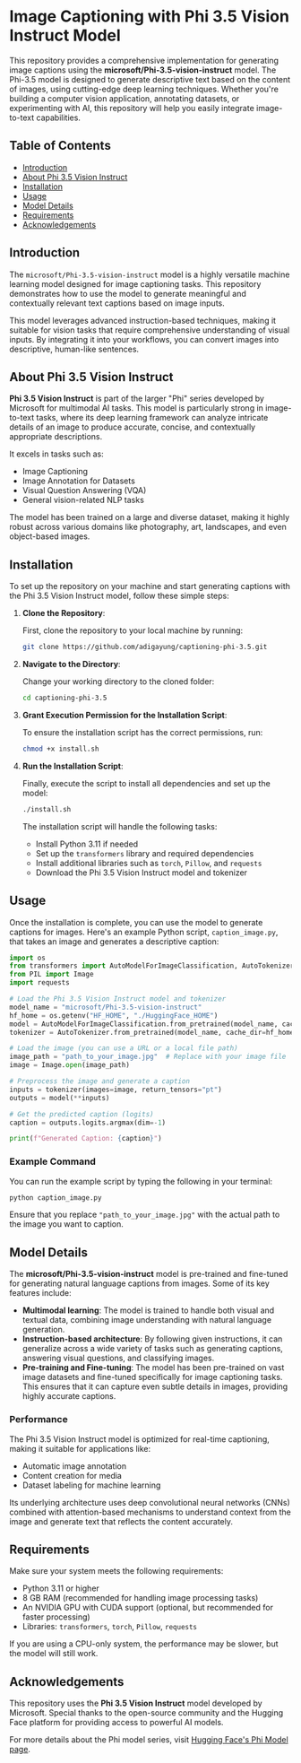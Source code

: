 
# Image Captioning with Phi 3.5 Vision Instruct Model

This repository provides a comprehensive implementation for generating image captions using the **microsoft/Phi-3.5-vision-instruct** model. The Phi-3.5 model is designed to generate descriptive text based on the content of images, using cutting-edge deep learning techniques. Whether you're building a computer vision application, annotating datasets, or experimenting with AI, this repository will help you easily integrate image-to-text capabilities.

## Table of Contents

- [Introduction](#introduction)
- [About Phi 3.5 Vision Instruct](#about-phi-35-vision-instruct)
- [Installation](#installation)
- [Usage](#usage)
- [Model Details](#model-details)
- [Requirements](#requirements)
- [Acknowledgements](#acknowledgements)

## Introduction

The `microsoft/Phi-3.5-vision-instruct` model is a highly versatile machine learning model designed for image captioning tasks. This repository demonstrates how to use the model to generate meaningful and contextually relevant text captions based on image inputs.

This model leverages advanced instruction-based techniques, making it suitable for vision tasks that require comprehensive understanding of visual inputs. By integrating it into your workflows, you can convert images into descriptive, human-like sentences.

## About Phi 3.5 Vision Instruct

**Phi 3.5 Vision Instruct** is part of the larger "Phi" series developed by Microsoft for multimodal AI tasks. This model is particularly strong in image-to-text tasks, where its deep learning framework can analyze intricate details of an image to produce accurate, concise, and contextually appropriate descriptions.

It excels in tasks such as:
- Image Captioning
- Image Annotation for Datasets
- Visual Question Answering (VQA)
- General vision-related NLP tasks

The model has been trained on a large and diverse dataset, making it highly robust across various domains like photography, art, landscapes, and even object-based images.

## Installation

To set up the repository on your machine and start generating captions with the Phi 3.5 Vision Instruct model, follow these simple steps:

1. **Clone the Repository**:
   
   First, clone the repository to your local machine by running:

   ```bash
   git clone https://github.com/adigayung/captioning-phi-3.5.git
   ```

2. **Navigate to the Directory**:
   
   Change your working directory to the cloned folder:

   ```bash
   cd captioning-phi-3.5
   ```

3. **Grant Execution Permission for the Installation Script**:

   To ensure the installation script has the correct permissions, run:

   ```bash
   chmod +x install.sh
   ```

4. **Run the Installation Script**:

   Finally, execute the script to install all dependencies and set up the model:

   ```bash
   ./install.sh
   ```

   The installation script will handle the following tasks:
   - Install Python 3.11 if needed
   - Set up the `transformers` library and required dependencies
   - Install additional libraries such as `torch`, `Pillow`, and `requests`
   - Download the Phi 3.5 Vision Instruct model and tokenizer

## Usage

Once the installation is complete, you can use the model to generate captions for images. Here's an example Python script, `caption_image.py`, that takes an image and generates a descriptive caption:

```python
import os
from transformers import AutoModelForImageClassification, AutoTokenizer
from PIL import Image
import requests

# Load the Phi 3.5 Vision Instruct model and tokenizer
model_name = "microsoft/Phi-3.5-vision-instruct"
hf_home = os.getenv("HF_HOME", "./HuggingFace_HOME")
model = AutoModelForImageClassification.from_pretrained(model_name, cache_dir=hf_home)
tokenizer = AutoTokenizer.from_pretrained(model_name, cache_dir=hf_home)

# Load the image (you can use a URL or a local file path)
image_path = "path_to_your_image.jpg"  # Replace with your image file
image = Image.open(image_path)

# Preprocess the image and generate a caption
inputs = tokenizer(images=image, return_tensors="pt")
outputs = model(**inputs)

# Get the predicted caption (logits)
caption = outputs.logits.argmax(dim=-1)

print(f"Generated Caption: {caption}")
```

### Example Command

You can run the example script by typing the following in your terminal:

```bash
python caption_image.py
```

Ensure that you replace `"path_to_your_image.jpg"` with the actual path to the image you want to caption.

## Model Details

The **microsoft/Phi-3.5-vision-instruct** model is pre-trained and fine-tuned for generating natural language captions from images. Some of its key features include:
- **Multimodal learning**: The model is trained to handle both visual and textual data, combining image understanding with natural language generation.
- **Instruction-based architecture**: By following given instructions, it can generalize across a wide variety of tasks such as generating captions, answering visual questions, and classifying images.
- **Pre-training and Fine-tuning**: The model has been pre-trained on vast image datasets and fine-tuned specifically for image captioning tasks. This ensures that it can capture even subtle details in images, providing highly accurate captions.

### Performance
The Phi 3.5 Vision Instruct model is optimized for real-time captioning, making it suitable for applications like:
- Automatic image annotation
- Content creation for media
- Dataset labeling for machine learning

Its underlying architecture uses deep convolutional neural networks (CNNs) combined with attention-based mechanisms to understand context from the image and generate text that reflects the content accurately.

## Requirements

Make sure your system meets the following requirements:
- Python 3.11 or higher
- 8 GB RAM (recommended for handling image processing tasks)
- An NVIDIA GPU with CUDA support (optional, but recommended for faster processing)
- Libraries: `transformers`, `torch`, `Pillow`, `requests`

If you are using a CPU-only system, the performance may be slower, but the model will still work.

## Acknowledgements

This repository uses the **Phi 3.5 Vision Instruct** model developed by Microsoft. Special thanks to the open-source community and the Hugging Face platform for providing access to powerful AI models.

For more details about the Phi model series, visit [Hugging Face's Phi Model page](https://huggingface.co/microsoft).
